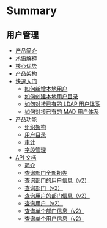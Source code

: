 # Summary

## 用户管理
* [产品简介](产品白皮书/产品简介/README.md)
* [术语解释](产品白皮书/术语解释/Term.md)
* [核心优势](产品白皮书/核心优势/Feature.md)
* [产品架构](产品白皮书/产品架构/Architecture.md)
* [快速入门]()
    * [如何新增本地用户](产品白皮书/快速入门/AddLocalUsers.md)
    * [如何创建本地用户目录](产品白皮书/快速入门/AddLocalDirectory.md)
    * [如何对接已有的 LDAP 用户体系](产品白皮书/快速入门/AddLdapDirectory.md)
    * [如何对接已有的 MAD 用户体系](产品白皮书/快速入门/AddMADDirectory.md)
* [产品功能]()
    * [组织架构](产品白皮书/产品功能/Organizations.md)
    * [用户目录](产品白皮书/产品功能/Directorys.md)
    * [审计](产品白皮书/产品功能/Audits.md)
    * [字段管理](产品白皮书/产品功能/Fields.md)
* [API 文档]()
    * [简介](6.0/API文档/USERMANAGE/README.md)
    * [查询部门全部祖先](6.0/API文档/USERMANAGE/department_ancestor.md)
    * [查询部门的用户信息（v2）](6.0/API文档/USERMANAGE/list_department_profiles.md)
    * [查询部门（v2）](6.0/API文档/USERMANAGE/list_departments.md)
    * [查询用户的部门信息（v2）](6.0/API文档/USERMANAGE/list_profile_departments.md)
    * [查询用户（v2）](6.0/API文档/USERMANAGE/list_users.md)
    * [查询单个部门信息（v2）](6.0/API文档/USERMANAGE/retrieve_department.md)
    * [查询单个用户信息（v2）](6.0/API文档/USERMANAGE/retrieve_user.md)
